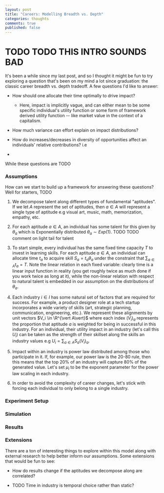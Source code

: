 ```yaml
---
layout: post
title: "Careers: Modelling Breadth vs. Depth"
categories: thoughts
comments: true
published: false 
---
```


# TODO TODO THIS INTRO SOUNDS BAD
It's been a while since my last post, and so I thought it might be fun to try exploring a question that's been on my mind a lot since graduation: the classic career breadth vs. depth tradeoff. A few questions I'd like to answer:


- How should one allocate their time optimally to drive impact?

    - Here, impact is implicitly vague, and can either mean to be some specific individual's utility function or some form of framework derived utility function -- like market value in the context of a capitalism.

- How much variance can effort explain on impact distributions? 

- How do increases/decreases in diversity of opportunities affect an individuals' relative contributions? i.e 

- 

While these questions are TODO

### Assumptions 

How can we start to build up a framework for answering these questions? Well for starters, TODO


1. We decompose talent along different types of fundamental "aptitudes". If we let $A$ represent the set of aptitudes, then $a\in A$ will represent a single type of aptitude e.g visual art, music, math, memorization, empathy, etc. 


2. For each aptitude $a\in A$, an individual has some talent for this given by $\theta_a$ which is Exponentially distributed $\theta_a \sim Exp(1)$. TODO TODO comment on light tail for talent


3. To start simple, every individual has the same fixed time capacity $T$ to invest in learning skills. For each aptitude $a\in A$, an individual can allocate time $t_a$ to acquire skill $S_a = t_a \theta_a$ under the constraint that $\sum_{a\in A} t_a=T$. 
Note the linear relation in each fixed variable: clearly time is a linear input function in reality (you get roughly twice as much done if you work twice as long at it), while the non-linear relation with respect to natural talent is embedded in our assumption on the distributions of $\theta_a$. 


4. Each industry $i\in I$ has some natural set of factors that are required for success. For example, a product designer role at a tech startup incorporates a wide variety of skills (art, strategic planning, communication, engineering, etc.).
We represent these alignments by unit vectors $V_i \in \R^{\vert A\vert}$ where each index $(V_i)_a$ represents the proportion that aptitude $a$ is weighted for being in successful in this industry. For an individual, their utility impact in an industry (let's call this $U_i$) can be taken as the strength of their skillset along the skills an industry values e.g $U_i = \sum_{a\in A} S_a (V_i)_a$.


5. Impact within an industry is power law distributed among those who participate in it. If, for example, our power law is the 20-80 rule, then this means that the top 20% of an industry will capture 80% of the generated value. Let's set $\mu_i$ to be the exponent parameter for the power law scaling in each industry.



6. In order to avoid the complexity of career changes, let's stick with forcing each individual to only belong to a single industry.


### Experiment Setup



### Simulation


### Results


### Extensions

There are a ton of interesting things to explore within this model along with external research to help better inform our assumptions. Some extensions that would be fun to see:


- How do results change if the aptitudes we decompose along are correlated?

- TODO Time in industry is temporal choice rather than static?
